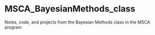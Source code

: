 # MSCA_BayesianMethods_class
Notes, code, and projects from the Bayesian Methods class in the MSCA program
